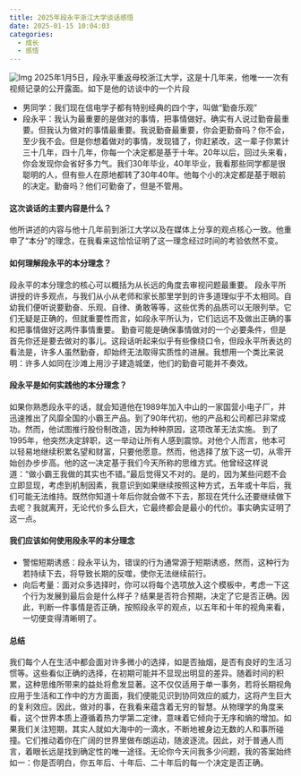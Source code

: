 ```yaml
---
title: 2025年段永平浙江大学谈话感悟
date: 2025-01-15 10:04:03
categories:
  - 成长
  - 感悟
---
```

![Img](/images/img_20250115103937_1.png)
2025年1月5日，段永平重返母校浙江大学，这是十几年来，他唯一一次有视频记录的公开露面。如下是他的访谈中的一个片段


- 男同学：我们现在信电学子都有特别经典的四个字，叫做“勤奋乐观”
- 段永平：我认为最重要的是做对的事情，把事情做好。确实有人说过勤奋最重要。但我认为做对的事情最重要。我说勤奋最重要，你会更勤奋吗？你不会，至少我不会。但是你想着做对的事情，发现错了，你赶紧改，这一辈子你累计三十几年，四十几年，你每一个决定都是基于十年。20年以后，回过头来看，你会发现你会省好多力气。我们30年毕业，40年毕业，我看那些同学都是很聪明的人，但有些人在原地都转了30年40年。他每个小的决定都是基于眼前的决定。勤奋吗？他们可勤奋了，但是不管用。

#### 这次谈话的主要内容是什么？
他所讲述的内容与他十几年前到浙江大学以及在媒体上分享的观点核心一致。他重申了“本分”的理念，在我看来这恰恰证明了这一理念经过时间的考验依然不变。


#### 如何理解段永平的本分理念？
段永平的本分理念的核心可以概括为从长远的角度去审视问题最重要。
段永平所讲授的许多观点，与我们从小从老师和家长那里学到的许多道理似乎不太相同。自幼我们便听说要勤奋、乐观、自律、勇敢等等，这些优秀的品质可以无限列举。它们无疑是正确的，但就重要性而言，如段永平所认为，它们远远不及做出正确的事和把事情做好这两件事情重要。
勤奋可能是确保事情做对的一个必要条件，但是首先你还是要去做对的事儿。这段话听起来似乎有些像绕口令，但段永平所表达的看法是，许多人虽然勤奋，却始终无法取得实质性的进展。我想用一个类比来说明：许多人如同在沙滩上用沙子建造城堡，他们的勤奋可能并不奏效。

#### 段永平是如何实践他的本分理念？
如果你熟悉段永平的话，就会知道他在1989年加入中山的一家国营小电子厂，并迅速推出了风靡全国的小霸王产品。到了90年代初，他的产品和公司都已非常成功。然而，他试图推行股份制改造，因为种种原因，这项改革无法实施。
到了1995年，他突然决定辞职，这一举动让所有人感到震惊。对他个人而言，他本可以轻易地继续积累名望和财富，只要他愿意。然而，他选择了放下这一切，从零开始创办步步高。他的这一决定基于我们今天所称的思维方式。他曾经这样说道：“做小霸王我做的其实也不错。”最后觉得又不对的。是的，因为某些问题不会立即显现，考虑到机制因素，我意识到如果继续按照这种方式，五年或十年后，我们可能无法维持。既然你知道十年后你就会做不下去，那现在凭什么还要继续做下去呢？我就离开，无论代价多么巨大，它最终都会是最小的代价。事实确实证明了这一点。

#### 我们应该如何使用段永平的本分理念
- 警惕短期诱惑：段永平认为，错误的行为通常源于短期诱惑，然而，这种行为若持续下去，将导致长期的反噬，使你无法继续前行。
- 向后考量：面对众多选择时，你可以将每个选项放入这个模板中，考虑一下这个行为发展到最后会是什么样子？结果是否符合预期，决定了它是否正确。因此，判断一件事情是否正确，按照段永平的观点，以五年和十年的视角来看，一切便变得清晰明了。


#### 总结
我们每个人在生活中都会面对许多微小的选择，如是否抽烟，是否有良好的生活习惯等。这些看似正确的选择，在初期可能并不显现出明显的差异。随着时间的积累，这种思维所带来的益处将愈发显著。这不仅仅适用于单一事务，若将长期视角应用于生活和工作中的方方面面，我们便能见识到协同效应的威力，这将产生巨大的复利效应。因此，做对的事，在我看来蕴含着无穷的智慧。从物理学的角度来看，这个世界本质上遵循着热力学第二定律，意味着它倾向于无序和熵的增加。如果我们关注短期，其实人就如大海中的一滴水，不断地被身边无数的人和事所碰撞。它们推动着你在广阔的世界里做布朗运动，随波逐流。因此，对于普通人而言，着眼长远是找到确定性的唯一途径。无论你今天问我多少问题，我的答案始终如一：你是否明白，你五年后、十年后、二十年后的每一个决定是否正确。